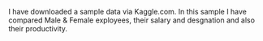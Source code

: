 I have downloaded a sample data via Kaggle.com.
In this sample I have compared Male & Female exployees, their salary and desgnation and also their productivity.
